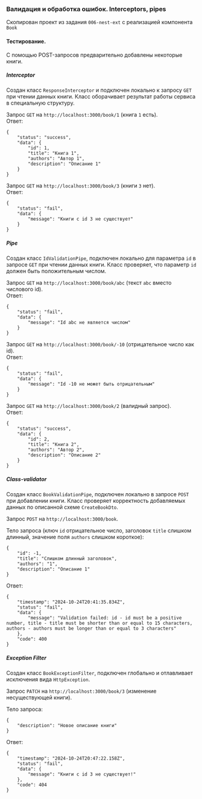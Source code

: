 ### Валидация и обработка ошибок. Interceptors, pipes

Скопирован проект из задания `006-nest-ext` с реализацией компонента `Book` 

#### Тестирование.  

С помощью POST-запросов предварительно добавлены некоторые книги.

##### Interceptor

Создан класс `ResponseInterceptor` и подключен локально к запросу `GET` при чтении данных книги. Класс оборачивает результат работы сервиса в специальную структуру.   

Запрос `GET` на `http://localhost:3000/book/1` (книга `1` есть).  
Ответ:
```
{
    "status": "success",
    "data": {
        "id": 1,
        "title": "Книга 1",
        "authors": "Автор 1",
        "description": "Описание 1"
    }
}
```

Запрос `GET` на `http://localhost:3000/book/3` (книги `3` нет).  
Ответ:
```
{
    "status": "fail",
    "data": {
        "message": "Книги с id 3 не существует"
    }
}
```

##### Pipe

Создан класс `IdValidationPipe`, подключен локально для параметра `id` в запросе `GET` при чтении данных книги. Класс проверяет, что параметр `id` должен быть положительным числом.   

Запрос `GET` на `http://localhost:3000/book/abc` (текст `abc` вместо числового id).  
Ответ:
```
{
    "status": "fail",
    "data": {
        "message": "Id abc не является числом"
    }
}
```

Запрос `GET` на `http://localhost:3000/book/-10` (отрицательное число как id).  
Ответ:
```
{
    "status": "fail",
    "data": {
        "message": "Id -10 не может быть отрицательным"
    }
}
```

Запрос `GET` на `http://localhost:3000/book/2` (валидный запрос).  
Ответ:
```
{
    "status": "success",
    "data": {
        "id": 2,
        "title": "Книга 2",
        "authors": "Автор 2",
        "description": "Описание 2"
    }
}
```


##### Class-validator

Создан класс `BookValidationPipe`, подключен локально в запросе `POST` при добавлении книги. Класс проверяет корректность добавляемых данных по описанной схеме `CreateBookDto`.   

Запрос `POST` на `http://localhost:3000/book`.  

Тело запроса (ключ `id` отрицательное число, заголовок `title` слишком длинный, значение поля `authors` слишком короткое): 
```
{ 
    "id": -1,
    "title": "Слишком длинный заголовок",
    "authors": "1",
    "description": "Описание 1"
}
```

Ответ:
```
{
    "timestamp": "2024-10-24T20:41:35.834Z",
    "status": "fail",
    "data": {
        "message": "Validation failed: id - id must be a positive number, title - title must be shorter than or equal to 15 characters, authors - authors must be longer than or equal to 3 characters"
    },
    "code": 400
}
```

##### Exception Filter

Создан класс `BookExceptionFilter`, подключен глобально и отлавливает исключения вида `HttpException`.   

Запрос `PATCH` на `http://localhost:3000/book/3` (изменение несуществующей книги).  

Тело запроса: 
```
{ 
    "description": "Новое описание книги"
}
```

Ответ:
```
{
    "timestamp": "2024-10-24T20:47:22.158Z",
    "status": "fail",
    "data": {
        "message": "Книги с id 3 не существует!"
    },
    "code": 404
}
```